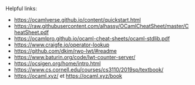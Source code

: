 Helpful links:

- https://ocamlverse.github.io/content/quickstart.html
- https://raw.githubusercontent.com/alhassy/OCamlCheatSheet/master/CheatSheet.pdf
- https://ocamlpro.github.io/ocaml-cheat-sheets/ocaml-stdlib.pdf
- https://www.craigfe.io/operator-lookup
- https://github.com/dkim/rwo-lwt/#readme
- https://www.baturin.org/code/lwt-counter-server/
- https://ocsigen.org/home/intro.html
- https://www.cs.cornell.edu/courses/cs3110/2019sp/textbook/
- https://ocaml.xyz/ et https://ocaml.xyz/book